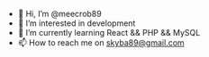 - 👋 Hi, I’m @meecrob89
- 👀 I’m interested in development
- 🌱 I’m currently learning React && PHP && MySQL
- 📫 How to reach me on skyba89@gmail.com

<!---
meecrob89/meecrob89 is a ✨ special ✨ repository because its `README.md` (this file) appears on your GitHub profile.
You can click the Preview link to take a look at your changes.
--->
